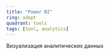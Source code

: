 ```yaml
---
title: "Power BI"
ring: adopt
quadrant: tools
tags: [tool, analytics]
---
```


Визуализация аналитических данных
